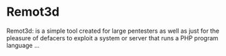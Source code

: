 # Remot3d
Remot3d: is a simple tool created for large pentesters as well as just for the pleasure of defacers to exploit a system or server that runs a PHP program language ...
